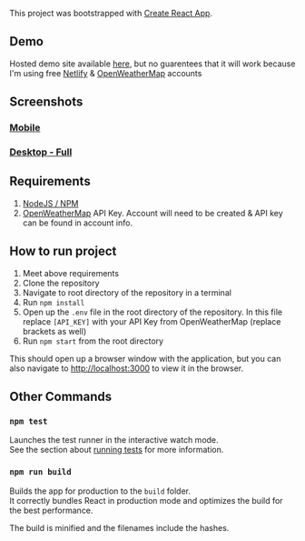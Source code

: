 This project was bootstrapped with
[Create React App](https://github.com/facebook/create-react-app).

## Demo

Hosted demo site available [here](https://graceful-churros-fa9f87.netlify.app/), but no guarentees that it will work because I'm using free [Netlify](https://www.netlify.com) & [OpenWeatherMap](https://openweathermap.org/api) accounts

## Screenshots

### [Mobile](/screenshots/mobile.png)

### [Desktop - Full](/screenshots/desktop-full.png)

## Requirements

1. [NodeJS / NPM](https://nodejs.org/en/download/)
2. [OpenWeatherMap](https://openweathermap.org/api) API Key. Account will need to be created & API key can be found in account info.

## How to run project

1. Meet above requirements
2. Clone the repository
3. Navigate to root directory of the repository in a terminal
4. Run `npm install`
5. Open up the `.env` file in the root directory of the repository. In this file replace `[API_KEY]` with your API Key from OpenWeatherMap (replace brackets as well)
6. Run `npm start` from the root directory

This should open up a browser window with the application, but you can also navigate to [http://localhost:3000](http://localhost:3000) to view it in the browser.

## Other Commands

### `npm test`

Launches the test runner in the interactive watch mode.<br /> See the section
about
[running tests](https://facebook.github.io/create-react-app/docs/running-tests)
for more information.

### `npm run build`

Builds the app for production to the `build` folder.<br /> It correctly bundles
React in production mode and optimizes the build for the best performance.

The build is minified and the filenames include the hashes.<br />
